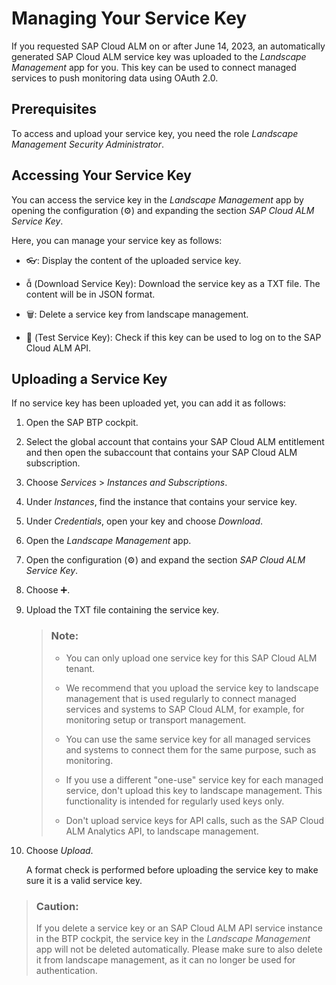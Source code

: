 <!-- loio87b78510c8cd4d4781249f0973ebaf17 -->

<link rel="stylesheet" type="text/css" href="../css/sap-icons.css"/>

# Managing Your Service Key

If you requested SAP Cloud ALM on or after June 14, 2023, an automatically generated SAP Cloud ALM service key was uploaded to the *Landscape Management* app for you. This key can be used to connect managed services to push monitoring data using OAuth 2.0.



<a name="loio87b78510c8cd4d4781249f0973ebaf17__section_fhc_m3b_nxb"/>

## Prerequisites

To access and upload your service key, you need the role *Landscape Management Security Administrator*.



<a name="loio87b78510c8cd4d4781249f0973ebaf17__section_gq4_htz_lxb"/>

## Accessing Your Service Key

You can access the service key in the *Landscape Management* app by opening the configuration \(:gear:\) and expanding the section *SAP Cloud ALM Service Key*.

Here, you can manage your service key as follows:

-   :eyeglasses:: Display the content of the uploaded service key.

-   <span class="SAP-icons-V5"></span> \(Download Service Key\): Download the service key as a TXT file. The content will be in JSON format.

-   :wastebasket:: Delete a service key from landscape management.

-   <span class="SAP-icons-V5"></span> \(Test Service Key\): Check if this key can be used to log on to the SAP Cloud ALM API.




<a name="loio87b78510c8cd4d4781249f0973ebaf17__section_qpg_2tz_lxb"/>

## Uploading a Service Key

If no service key has been uploaded yet, you can add it as follows:

1.  Open the SAP BTP cockpit.

2.  Select the global account that contains your SAP Cloud ALM entitlement and then open the subaccount that contains your SAP Cloud ALM subscription.

3.  Choose *Services* \> *Instances and Subscriptions*.

4.  Under *Instances*, find the instance that contains your service key.

5.  Under *Credentials*, open your key and choose *Download*.

6.  Open the *Landscape Management* app.

7.  Open the configuration \(:gear:\) and expand the section *SAP Cloud ALM Service Key*.

8.  Choose :heavy_plus_sign:.

9.  Upload the TXT file containing the service key.

    > ### Note:  
    > -   You can only upload one service key for this SAP Cloud ALM tenant.
    > 
    > -   We recommend that you upload the service key to landscape management that is used regularly to connect managed services and systems to SAP Cloud ALM, for example, for monitoring setup or transport management.
    > 
    > -   You can use the same service key for all managed services and systems to connect them for the same purpose, such as monitoring.
    > 
    > -   If you use a different "one-use" service key for each managed service, don't upload this key to landscape management. This functionality is intended for regularly used keys only.
    > 
    > -   Don't upload service keys for API calls, such as the SAP Cloud ALM Analytics API, to landscape management.

10. Choose *Upload*.

    A format check is performed before uploading the service key to make sure it is a valid service key.




> ### Caution:  
> If you delete a service key or an SAP Cloud ALM API service instance in the BTP cockpit, the service key in the *Landscape Management* app will not be deleted automatically. Please make sure to also delete it from landscape management, as it can no longer be used for authentication.

